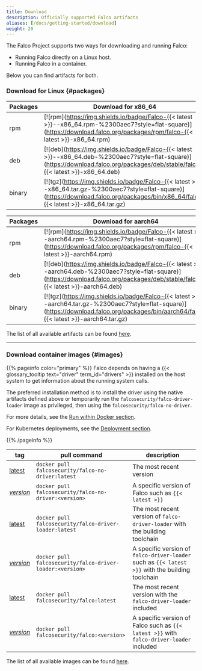 ```yaml
---
title: Download
description: Officially supported Falco artifacts
aliases: [/docs/getting-started/download]
weight: 20
---
```


The Falco Project supports two ways for downloading and running Falco:

 - Running Falco directly on a Linux host.
 - Running Falco in a container.

Below you can find artifacts for both.


### Download for Linux {#packages}


| Packages | Download for **x86_64** |
| -------- | ------------------------------------------------------------------------------------------------------------------------------------------------------ |
| rpm              | [![rpm](https://img.shields.io/badge/Falco-{{< latest >}}--x86_64.rpm-%2300aec7?style=flat-square)](https://download.falco.org/packages/rpm/falco-{{< latest >}}-x86_64.rpm)        |
| deb              | [![deb](https://img.shields.io/badge/Falco-{{< latest >}}--x86_64.deb-%2300aec7?style=flat-square)](https://download.falco.org/packages/deb/stable/falco-{{< latest >}}-x86_64.deb) |
| binary           | [![tgz](https://img.shields.io/badge/Falco-{{< latest >}}--x86_64.tar.gz-%2300aec7?style=flat-square)](https://download.falco.org/packages/bin/x86_64/falco-{{< latest >}}-x86_64.tar.gz) |


| Packages | Download for **aarch64** |
| -------- | ------------------------------------------------------------------------------------------------------------------------------------------------------ |
| rpm              | [![rpm](https://img.shields.io/badge/Falco-{{< latest >}}--aarch64.rpm-%2300aec7?style=flat-square)](https://download.falco.org/packages/rpm/falco-{{< latest >}}-aarch64.rpm)        |
| deb              | [![deb](https://img.shields.io/badge/Falco-{{< latest >}}--aarch64.deb-%2300aec7?style=flat-square)](https://download.falco.org/packages/deb/stable/falco-{{< latest >}}-aarch64.deb) |
| binary           | [![tgz](https://img.shields.io/badge/Falco-{{< latest >}}--aarch64.tar.gz-%2300aec7?style=flat-square)](https://download.falco.org/packages/bin/aarch64/falco-{{< latest >}}-aarch64.tar.gz) |


The list of all available artifacts can be found [here](https://download.falco.org/?prefix=packages/).

---

### Download container images {#images}

{{% pageinfo color="primary" %}}
Falco depends on having a {{< glossary_tooltip text="driver" term_id="drivers" >}} installed on the host system to get information about the running system calls.

The preferred installation method is to install the driver using the native artifacts defined above or
temporarily run the `falcosecurity/falco-driver-loader` image as privileged, then using the `falcosecurity/falco-no-driver`.

For more details, see the [Run within Docker section](/docs/install-operate/running/#docker).

For Kubernetes deployments, see the [Deployment section](/docs/install-operate/deployment/#kubernetes).

{{% /pageinfo %}}

|tag | pull command | description |
|----|----------|-----------------|
|[latest](https://hub.docker.com/r/falcosecurity/falco-no-driver/tags)| `docker pull falcosecurity/falco-no-driver:latest` | The most recent version |
|[*version*](https://hub.docker.com/r/falcosecurity/falco-no-driver/tags)| `docker pull falcosecurity/falco-no-driver:<version>` | A specific version of Falco such as `{{< latest >}}` |
|[latest](https://hub.docker.com/r/falcosecurity/falco-driver-loader/tags)| `docker pull falcosecurity/falco-driver-loader:latest` | The most recent version of `falco-driver-loader` with the building toolchain |
|[*version*](https://hub.docker.com/r/falcosecurity/falco-driver-loader/tags)| `docker pull falcosecurity/falco-driver-loader:<version>` | A specific version of `falco-driver-loader` such as `{{< latest >}}` with the building toolchain |
|[latest](https://hub.docker.com/r/falcosecurity/falco/tags)| `docker pull falcosecurity/falco:latest` | The most recent version with the `falco-driver-loader` included |
|[*version*](https://hub.docker.com/r/falcosecurity/falco/tags)| `docker pull falcosecurity/falco:<version>` | A specific version of Falco such as `{{< latest >}}` with `falco-driver-loader` included |

The list of all available images can be found [here](https://github.com/falcosecurity/falco/tree/master/docker).
